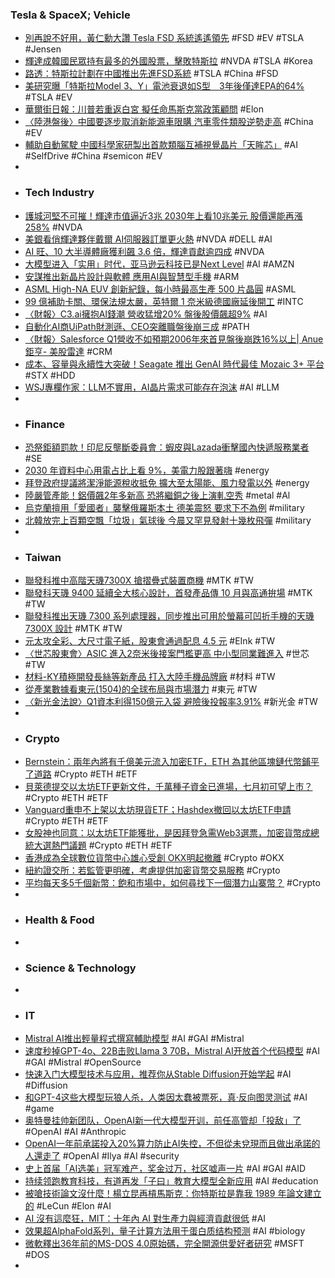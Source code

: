### Tesla & SpaceX; Vehicle
- [別再說不好用，黃仁勳大讚 Tesla FSD 系統遙遙領先](https://www.techbang.com/posts/115703-stop-saying-that-its-not-easy-to-use-huang-praised-teslas-fsd) #FSD #EV #TSLA #Jensen
- [輝達成韓國民眾持有最多的外國股票，擊敗特斯拉](https://finance.technews.tw/2024/05/30/nvidia-south-korea-offshore-equity/) #NVDA #TSLA #Korea
- [路透：特斯拉計劃在中國推出先進FSD系統](https://news.cnyes.com/news/id/5581171) #TSLA #China #FSD
- [美研究曝「特斯拉Model 3、Y」電池衰退如S型　3年後僅達EPA的64%](https://speed.ettoday.net/news/2749281) #TSLA #EV
- [華爾街日報：川普若重返白宮 擬任命馬斯克當政策顧問](https://udn.com/news/story/6813/7997450) #Elon
- [〈陸港盤後〉中國要逐步取消新能源車限購 汽車零件類股逆勢走高](https://news.cnyes.com/news/id/5580041) #China #EV
- [輔助自動駕駛 中國科學家研製出首款類腦互補視覺晶片「天眸芯」](https://news.cnyes.com/news/id/5580147) #AI #SelfDrive #China #semicon #EV
-
- ### Tech Industry
- [護城河堅不可摧！輝達市值逼近3兆 2030年上看10兆美元 股價還能再漲258%](https://news.cnyes.com/news/id/5578456) #NVDA
- [美銀看俏輝達夥伴戴爾 AI伺服器訂單更火熱](https://news.cnyes.com/news/id/5579492) #NVDA #DELL #AI
- [AI 旺、10 大半導體廠獲利飆 3.6 倍，輝達貢獻逾四成](https://technews.tw/2024/05/30/top-10-semiconductor-factories-make-profits/) #NVDA
- [大模型进入「实用」时代，亚马逊云科技已是Next Level](https://www.jiqizhixin.com/articles/2024-05-30-6) #AI #AMZN
- [安謀推出新晶片設計與軟體 應用AI與智慧型手機](https://news.cnyes.com/news/id/5579448) #ARM
- [ASML High-NA EUV 創新紀錄，每小時最高生產 500 片晶圓](https://technews.tw/2024/05/30/asml-high-na-euv-record-breaking/) #ASML
- [99 億補助卡關、環保法規太嚴，英特爾 1 奈米級德國廠延後開工](https://technews.tw/2024/05/30/intels-1nm-class-fabs-in-germany-delayed/) #INTC
- [〈財報〉C3.ai擁抱AI錢潮 營收猛增20% 盤後股價飆超9%](https://news.cnyes.com/news/id/5579489) #AI
- [自動化AI商UiPath財測遜、CEO突離職盤後崩三成](https://www.moneydj.com/kmdj/news/newsviewer.aspx?a=74a4d812-6367-46e3-942c-7bf243434b0a) #PATH
- [〈財報〉Salesforce Q1營收不如預期2006年來首見盤後崩跌16%以上| Anue鉅亨- 美股雷達](https://news.cnyes.com/news/id/5579506) #CRM
- [成本、容量與永續性大突破！Seagate 推出 GenAI 時代最佳 Mozaic 3+ 平台](https://technews.tw/2024/05/30/seagate-genai-mozaic-3-breakthrough/) #STX #HDD
- [WSJ專欄作家：LLM不實用，AI晶片需求可能存在泡沫](https://www.moneydj.com/kmdj/news/newsviewer.aspx?a=4f8b6b36-a87c-4140-9054-05c5336966a6) #AI #LLM
-
- ### Finance
- [恐祭鉅額罰款！印尼反壟斷委員會：蝦皮與Lazada衝擊國內快遞服務業者](https://news.cnyes.com/news/id/5579984) #SE
- [2030 年資料中心用電占比上看 9%，美電力股跟著嗨](https://finance.technews.tw/2024/05/30/us-electric-power-stocks-grow-benefit-from-ai/) #energy
- [拜登政府提議將潔淨能源稅收抵免 擴大至太陽能、風力發電以外](https://news.cnyes.com/news/id/5579549) #energy
- [陸嚴管產能！鋁價飆2年多新高 恐將繼銅之後上演軋空秀](https://news.cnyes.com/news/id/5579556) #metal #Al
- [烏克蘭擅用「愛國者」襲擊俄羅斯本土 德美震怒 要求下不為例](https://news.cnyes.com/news/id/5580148) #military
- [北韓放完上百顆空飄「垃圾」氣球後 今晨又罕見發射十幾枚飛彈](https://news.cnyes.com/news/id/5579921) #military
-
- ### Taiwan
- [聯發科推中高階天璣7300X 搶摺疊式裝置商機](https://news.cnyes.com/news/id/5579758) #MTK #TW
- [聯發科天璣 9400 延續全大核心設計，首發產品傳 10 月與高通拚場](https://m.eprice.com.tw/mobile/talk/102/5809919/1) #MTK #TW
- [聯發科推出天璣 7300 系列處理器，同步推出可用於螢幕可凹折手機的天璣 7300X 設計](https://m.eprice.com.tw/mobile/talk/102/5809921/1) #MTK #TW
- [元太攻全彩、大尺寸電子紙，股東會通過配息 4.5 元](https://finance.technews.tw/2024/05/29/e-ink-held-the-2024-shareholder-meeting/) #EInk #TW
- [〈世芯股東會〉ASIC 進入2奈米後接案門檻更高 中小型同業難進入](https://news.cnyes.com/news/id/5580042) #世芯 #TW
- [材料-KY積極開發長絲等新產品 打入大陸手機品牌廠](https://news.cnyes.com/news/id/5579926) #材料 #TW
- [從產業數據看東元(1504)的全球布局與市場潛力](https://uanalyze.com.tw/articles/118475405) #東元 #TW
- [〈新光金法說〉Q1資本利得150億元入袋 避險後投報率3.91%](https://news.cnyes.com/news/id/5580982) #新光金 #TW
-
- ### Crypto
- [Bernstein：兩年內將有千億美元流入加密ETF，ETH 為其他區塊鏈代幣鋪平了道路](https://abmedia.io/bernstein-expects-crypto-etfs-grow-to-450b) #Crypto #ETH #ETF
- [貝萊德提交以太坊ETF更新文件，千萬種子資金已進場，七月初可望上市？](https://abmedia.io/blackrock-updates-eth-spot-etf-for-s-1) #Crypto #ETH #ETF
- [Vanguard重申不上架以太坊現貨ETF；Hashdex撤回以太坊ETF申請](https://abmedia.io/vanguard-shoots-down-eth-etfs) #Crypto #ETH #ETF
- [女股神也同意：以太坊ETF能獲批，是因拜登急需Web3選票，加密貨幣成總統大選熱門議題](https://www.blocktempo.com/cathie-wood-says-spot-ether-etf-filings-approved-crypto-is-an-election-issue/) #Crypto #ETH #ETF
- [香港成為全球數位貨幣中心雄心受創 OKX明起撤離](https://news.cnyes.com/news/id/5579551) #Crypto #OKX
- [紐約證交所：若監管更明確，考慮提供加密貨幣交易服務](https://www.blocktempo.com/nyse-would-consider-crypto-trading/) #Crypto
- [平均每天多5千個新幣：飽和市場中，如何尋找下一個潛力山寨幣？](https://www.blocktempo.com/the-era-of-picking-up-money-anywhere-is-over-how-to-find-potential-altcoins-in-a-saturated-market/) #Crypto
-
- ### Health & Food
-
- ### Science & Technology
-
- ### IT
- [Mistral AI推出輕量程式撰寫輔助模型](https://www.ithome.com.tw/news/163190) #AI #GAI #Mistral
- [速度秒掉GPT-4o、22B击败Llama 3 70B，Mistral AI开放首个代码模型](https://www.jiqizhixin.com/articles/2024-05-30-3) #AI #GAI #Mistral #OpenSource
- [快速入门大模型技术与应用，推荐你从Stable Diffusion开始学起](https://www.jiqizhixin.com/articles/2024-05-29-4) #AI #Diffusion
- [和GPT-4这些大模型玩狼人杀，人类因太蠢被票死，真·反向图灵测试](https://www.jiqizhixin.com/articles/2024-05-29-6) #AI #game
- [奥特曼挂帅新团队，OpenAI新一代大模型开训，前任高管却「投敌」了](https://www.jiqizhixin.com/articles/2024-05-29-3) #OpenAI #AI #Anthropic
- [OpenAI一年前承諾投入20%算力防止AI失控，不但從未兌現而且做出承諾的人還走了](https://www.techbang.com/posts/115508-openai-promised-to-invest-20-of-its-computing-power-to) #OpenAI #Ilya #AI #security
- [史上首届「AI选美」冠军难产，奖金过万，社区嘘声一片](https://www.jiqizhixin.com/articles/2024-05-30) #AI #GAI #AID
- [持续领跑教育科技，有道再发「子曰」教育大模型全新应用](https://www.jiqizhixin.com/articles/2024-05-29-9) #AI #education
- [被嗆技術論文沒什麼！楊立昆再槓馬斯克：你特斯拉是靠我 1989 年論文建立的](https://technews.tw/2024/05/29/yann-lecun-elon-musk-ai/) #LeCun #Elon #AI
- [AI 沒有這麼狂，MIT：十年內 AI 對生產力與經濟貢獻很低](https://finance.technews.tw/2024/05/30/ai-contribution-is-not-as-much-as-expected/) #AI
- [效果超AlphaFold系列，量子计算方法用于蛋白质结构预测](https://www.jiqizhixin.com/articles/2024-05-30-7) #AI #biology
- [微軟釋出36年前的MS-DOS 4.0原始碼，完全開源供愛好者研究](https://www.techbang.com/posts/114923-microsoft-released-the-source-code-for-the-ms-dos-version-40) #MSFT #DOS
-